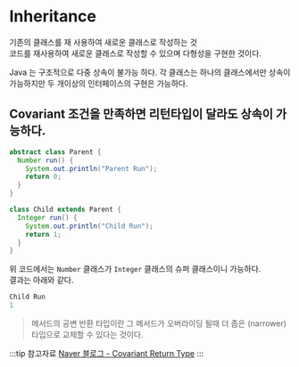 # Inheritance

기존의 클래스를 재 사용하여 새로운 클래스로 작성하는 것  
코드를 재사용하여 새로운 클래스로 작성할 수 있으며 다형성을 구현한 것이다.

Java 는 구조적으로 다중 상속이 불가능 하다. 각 클래스는 하나의 클래스에서만 상속이 가능하지만 두 개이상의 인터페이스의 구현은 가능하다.

## Covariant 조건을 만족하면 리턴타입이 달라도 상속이 가능하다.

```java
abstract class Parent {
  Number run() {
    System.out.println("Parent Run");
    return 0;
  }
}

class Child extends Parent {
  Integer run() {
    System.out.println("Child Run");
    return 1;
  }
}
```

위 코드에서는 `Number` 클래스가 `Integer` 클래스의 슈퍼 클래스이니 가능하다.  
결과는 아래와 같다.

```java
Child Run
1
```

> 메서드의 공변 반환 타입이란 그 메서드가 오버라이딩 될때 더 좁은 (narrower) 타입으로 교체할 수 있다는 것이다.

:::tip 참고자료
[Naver 블로그 - Covariant Return Type](http://blog.naver.com/PostView.nhn?blogId=bluerein_&logNo=221288112925&parentCategoryNo=&categoryNo=83&viewDate=&isShowPopularPosts=true&from=search)
:::
